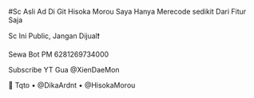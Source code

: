 #Sc Asli Ad Di Git Hisoka Morou Saya Hanya Merecode sedikit Dari Fitur Saja

Sc Ini Public, Jangan Dijual❗

Sewa Bot PM 6281269734000

Subscribe YT Gua @XienDaeMon

📢 Tqto
• @DikaArdnt
• @HisokaMorou